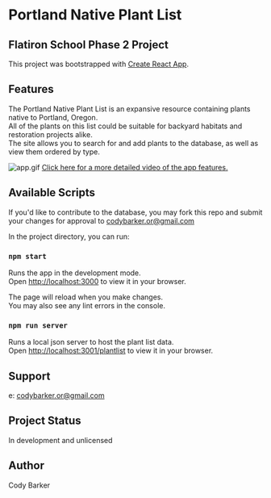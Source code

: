 # Portland Native Plant List
## Flatiron School Phase 2 Project

This project was bootstrapped with [Create React App](https://github.com/facebook/create-react-app).

## Features

The Portland Native Plant List is an expansive resource containing plants native to Portland, Oregon.\
All of the plants on this list could be suitable for backyard habitats and restoration projects alike.\
The site allows you to search for and add plants to the database, as well as view them ordered by type.

<img src ="public/Phase-2-Project-README-GIF.gif" alt="app.gif">
<a href="https://youtu.be/qwquisbZK-U" alt=app.video>Click here for a more detailed video of the app features.</a>

## Available Scripts

If you'd like to contribute to the database, you may fork this repo and submit your changes for approval to codybarker.or@gmail.com

In the project directory, you can run:

### `npm start`

Runs the app in the development mode.\
Open [http://localhost:3000](http://localhost:3000) to view it in your browser.

The page will reload when you make changes.\
You may also see any lint errors in the console.

### `npm run server`

Runs a local json server to host the plant list data.\
Open [http://localhost:3001/plantlist](http://localhost:3001/plantlist) to view it in your browser.

## Support
e: codybarker.or@gmail.com

## Project Status
In development and unlicensed

## Author
Cody Barker


